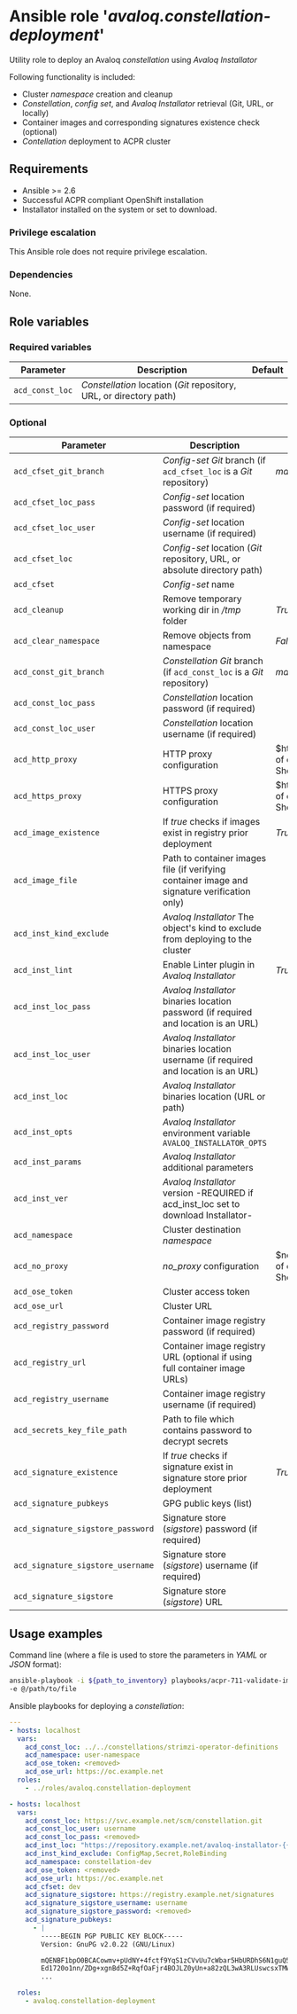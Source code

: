 # Ansible role '*avaloq.constellation-deployment*'

Utility role to deploy an Avaloq _constellation_ using _Avaloq Installator_

Following functionality is included:

* Cluster _namespace_ creation and cleanup
* _Constellation_, _config set_, and _Avaloq Installator_ retrieval (Git, URL, or locally)
* Container images and corresponding signatures existence check (optional)
* _Contellation_ deployment to ACPR cluster

## Requirements

* Ansible >= 2.6
* Successful ACPR compliant OpenShift installation
* Installator installed on the system or set to download.

### Privilege escalation

This Ansible role does not require privilege escalation.

### Dependencies

None.

## Role variables

### Required variables

|Parameter       |Description                                                         |Default |
|----------------|--------------------------------------------------------------------|--------|
|`acd_const_loc` |_Constellation_ location (_Git_ repository, URL, or directory path) |        |

### Optional

|Parameter                         |Description                                                                                        |Default                       |
|----------------------------------|---------------------------------------------------------------------------------------------------|------------------------------|
|`acd_cfset_git_branch`            |_Config-set_ _Git_ branch (if `acd_cfset_loc` is a _Git_ repository)                               |_master_                      |
|`acd_cfset_loc_pass`              |_Config-set_ location password (if required)                                                       |                              |
|`acd_cfset_loc_user`              |_Config-set_ location username (if required)                                                       |                              |
|`acd_cfset_loc`                   |_Config-set_ location (_Git_ repository, URL, or absolute directory path)                          |                              |
|`acd_cfset`                       |_Config-set_ name                                                                                  |                              |
|`acd_cleanup`                     |Remove temporary working dir in _/tmp_ folder                                                      |_True_                        |
|`acd_clear_namespace`             |Remove objects from namespace                                                                      |_False_                       |
|`acd_const_git_branch`            |_Constellation_ _Git_ branch (if `acd_const_loc` is a _Git_ repository)                            |_master_                      |
|`acd_const_loc_pass`              |_Constellation_ location password (if required)                                                    |                              |
|`acd_const_loc_user`              |_Constellation_ location username (if required)                                                    |                              |
|`acd_http_proxy`                  |HTTP proxy configuration                                                                           |$http_proxy of current Shell  |
|`acd_https_proxy`                 |HTTPS proxy configuration                                                                          |$https_proxy of current Shell |
|`acd_image_existence`             |If _true_ checks if images exist in registry prior deployment                                      |_True_                        |
|`acd_image_file`                  |Path to container images file (if verifying container image and signature verification only)       |                              |
|`acd_inst_kind_exclude`           |_Avaloq Installator_  The object's kind to exclude from deploying to the cluster                   |                              |
|`acd_inst_lint`                   |Enable Linter plugin in _Avaloq Installator_                                                       |_True_                        |
|`acd_inst_loc_pass`               |_Avaloq Installator_ binaries location password (if required and location is an URL)               |                              |
|`acd_inst_loc_user`               |_Avaloq Installator_ binaries location username (if required and location is an URL)               |                              |
|`acd_inst_loc`                    |_Avaloq Installator_ binaries location (URL or path)                                               |                              |
|`acd_inst_opts`                   |_Avaloq Installator_ environment variable `AVALOQ_INSTALLATOR_OPTS`                                |                              |
|`acd_inst_params`                 |_Avaloq Installator_ additional parameters                                                         |                              |
|`acd_inst_ver`                    |_Avaloq Installator_ version  -REQUIRED if acd_inst_loc set to download Installator-               |                              |
|`acd_namespace`                   |Cluster destination _namespace_                                                                    |                              |
|`acd_no_proxy`                    |_no_proxy_ configuration                                                                           |$no_proxy of current Shell    |
|`acd_ose_token`                   |Cluster access token                                                                               |                              |
|`acd_ose_url`                     |Cluster URL                                                                                        |                              |
|`acd_registry_password`           |Container image registry password (if required)                                                    |                              |
|`acd_registry_url`                |Container image registry URL (optional if using full container image URLs)                         |                              |
|`acd_registry_username`           |Container image registry username (if required)                                                    |                              |
|`acd_secrets_key_file_path`       |Path to file which contains password to decrypt secrets                                            |                              |
|`acd_signature_existence`         |If _true_ checks if signature exist in signature store prior deployment                            |_True_                        |
|`acd_signature_pubkeys`           |GPG public keys (list)                                                                             |                              |
|`acd_signature_sigstore_password` |Signature store (_sigstore_) password (if required)                                                |                              |
|`acd_signature_sigstore_username` |Signature store (_sigstore_) username (if required)                                                |                              |
|`acd_signature_sigstore`          |Signature store (_sigstore_) URL                                                                   |                              |

## Usage examples

Command line (where a file is used to store the parameters in _YAML_ or _JSON_ format):

```bash
ansible-playbook -i ${path_to_inventory} playbooks/acpr-711-validate-images-existence.yml \
-e @/path/to/file
```

Ansible playbooks for deploying a _constellation_:

```yaml
---
- hosts: localhost
  vars:
    acd_const_loc: ../../constellations/strimzi-operator-definitions
    acd_namespace: user-namespace
    acd_ose_token: <removed>
    acd_ose_url: https://oc.example.net
  roles:
    - ../roles/avaloq.constellation-deployment
```

```yaml
- hosts: localhost
  vars:
    acd_const_loc: https://svc.example.net/scm/constellation.git
    acd_const_loc_user: username
    acd_const_loc_pass: <removed>
    acd_inst_loc: "https://repository.example.net/avaloq-installator-{{ acd_inst_ver }}-x64_linux.tgz"
    acd_inst_kind_exclude: ConfigMap,Secret,RoleBinding
    acd_namespace: constellation-dev
    acd_ose_token: <removed>
    acd_ose_url: https://oc.example.net
    acd_cfset: dev
    acd_signature_sigstore: https://registry.example.net/signatures
    acd_signature_sigstore_username: username
    acd_signature_sigstore_password: <removed>
    acd_signature_pubkeys:
      - |
        -----BEGIN PGP PUBLIC KEY BLOCK-----
        Version: GnuPG v2.0.22 (GNU/Linux)

        mQENBF1bpO0BCACowmv+pUdNY+4fctf9YqS1zCVvUu7cWbar5HbURDhS6N1guQ5v
        Ed1720o1nn/ZDg+xgnBd5Z+RqfOaFjr4BOJLZ0yUn+a82zQL3wA3RLUswcsxTMWQ
        ...

  roles:
    - avaloq.constellation-deployment
```
